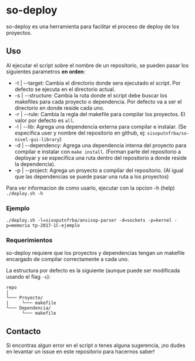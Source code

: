 # so-deploy

so-deploy es una herramienta para facilitar el proceso de deploy de los proyectos.

## Uso

Al ejecutar el script sobre el nombre de un repositorio, se pueden pasar los siguientes parametros **en orden**:
* -t | --target: Cambia el directorio donde sera ejecutado el script. Por defecto se ejecuta en el directorio actual.
* -s | --structure: Cambia la ruta donde el script debe buscar los makefiles para cada proyecto o dependencia. Por defecto va a ser el directorio en donde reside cada uno.
* -r | --rule: Cambia la regla del makefile para compilar los proyectos. El valor por defecto es `all`.
* -l | --lib: Agrega una dependencia externa para compilar e instalar. (Se especifica user y nombre del repositorio en github, ej: `sisoputnfrba/so-nivel-gui-library`)
* -d | --dependency: Agrega una dependencia interna del proyecto para compilar e instalar con `make install`. (Forman parte del repositorio a deployar y se especifica una ruta dentro del repositorio a donde reside la dependencia).
* -p | --project: Agrega un proyecto a compilar del repositorio. (Al igual que las dependencias se puede pasar una ruta a los proyectos)

Para ver informacion de como usarlo, ejecutar con la opcion -h (help) `./deploy.sh -h`

### Ejemplo

```
./deploy.sh -l=sisoputnfrba/ansisop-parser -d=sockets -p=kernel -p=memoria tp-2017-1C-ejemplo
```

### Requerimientos

so-deploy requiere que los proyectos y dependencias tengan un makefile encargado de compilar correctamente a cada uno.

La estructura por defecto es la siguiente (aunque puede ser modificada usando el flag `-s`):

```
repo
│
└─── Proyecto/
|     └─── makefile
└─── Dependencia/
      └─── makefile
```

## Contacto

Si encontras algun error en el script o tenes alguna sugerencia, ¡no dudes en levantar un issue en este repositorio para hacernos saber!
